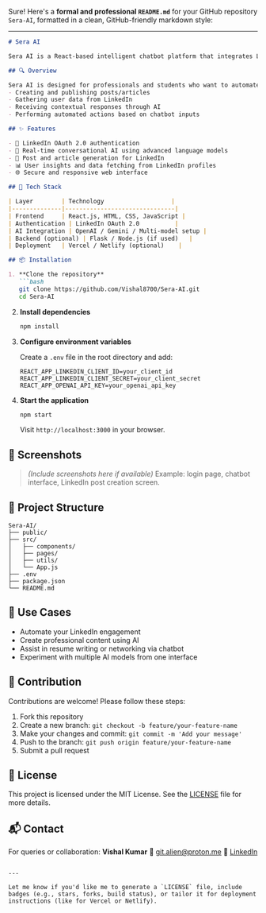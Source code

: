 Sure! Here's a **formal and professional `README.md`** for your GitHub repository `Sera-AI`, formatted in a clean, GitHub-friendly markdown style:

---

````markdown
# Sera AI

Sera AI is a React-based intelligent chatbot platform that integrates LinkedIn authentication to enable secure user access. It facilitates dynamic, AI-powered conversations, automates content creation, and streamlines professional interactions directly through the user interface.

## 🔍 Overview

Sera AI is designed for professionals and students who want to automate LinkedIn-related tasks such as:
- Creating and publishing posts/articles
- Gathering user data from LinkedIn
- Receiving contextual responses through AI
- Performing automated actions based on chatbot inputs

## ✨ Features

- 🔐 LinkedIn OAuth 2.0 authentication
- 💬 Real-time conversational AI using advanced language models
- 📝 Post and article generation for LinkedIn
- 📊 User insights and data fetching from LinkedIn profiles
- 🌐 Secure and responsive web interface

## 🧰 Tech Stack

| Layer        | Technology                   |
|--------------|-------------------------------|
| Frontend     | React.js, HTML, CSS, JavaScript |
| Authentication | LinkedIn OAuth 2.0          |
| AI Integration | OpenAI / Gemini / Multi-model setup |
| Backend (optional) | Flask / Node.js (if used)   |
| Deployment   | Vercel / Netlify (optional)    |

## 📦 Installation

1. **Clone the repository**
   ```bash
   git clone https://github.com/Vishal8700/Sera-AI.git
   cd Sera-AI
````

2. **Install dependencies**

   ```bash
   npm install
   ```

3. **Configure environment variables**

   Create a `.env` file in the root directory and add:

   ```env
   REACT_APP_LINKEDIN_CLIENT_ID=your_client_id
   REACT_APP_LINKEDIN_CLIENT_SECRET=your_client_secret
   REACT_APP_OPENAI_API_KEY=your_openai_api_key
   ```

4. **Start the application**

   ```bash
   npm start
   ```

   Visit `http://localhost:3000` in your browser.

## 📸 Screenshots

> *(Include screenshots here if available)*
> Example: login page, chatbot interface, LinkedIn post creation screen.

## 📂 Project Structure

```
Sera-AI/
├── public/
├── src/
│   ├── components/
│   ├── pages/
│   ├── utils/
│   └── App.js
├── .env
├── package.json
└── README.md
```

## 🧪 Use Cases

* Automate your LinkedIn engagement
* Create professional content using AI
* Assist in resume writing or networking via chatbot
* Experiment with multiple AI models from one interface

## 🤝 Contribution

Contributions are welcome! Please follow these steps:

1. Fork this repository
2. Create a new branch: `git checkout -b feature/your-feature-name`
3. Make your changes and commit: `git commit -m 'Add your message'`
4. Push to the branch: `git push origin feature/your-feature-name`
5. Submit a pull request

## 📄 License

This project is licensed under the MIT License. See the [LICENSE](LICENSE) file for more details.

## 📬 Contact

For queries or collaboration:
**Vishal Kumar**
📧 [git.alien@proton.me](mailto:git.alien@proton.me)
🔗 [LinkedIn](https://linkedin.com/in/vishal8700)

```

---

Let me know if you'd like me to generate a `LICENSE` file, include badges (e.g., stars, forks, build status), or tailor it for deployment instructions (like for Vercel or Netlify).
```
